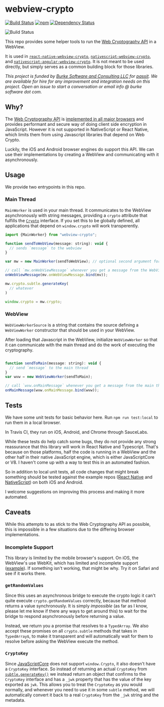 # webview-crypto

[![Build Status](https://travis-ci.org/saulshanabrook/webview-crypto.svg?branch=master)](https://travis-ci.org/saulshanabrook/webview-crypto)
[![npm](https://img.shields.io/npm/v/webview-crypto.svg?maxAge=2592000?style=flat-square)](https://www.npmjs.com/package/webview-crypto)
[![Dependency Status](https://dependencyci.com/github/saulshanabrook/webview-crypto/badge)](https://dependencyci.com/github/saulshanabrook/webview-crypto)

![Build Status](https://saucelabs.com/browser-matrix/sshanabrook.svg)

This repo provides some helper tools to run the [Web Cryptography API](https://developer.mozilla.org/en-US/docs/Web/API/Web_Crypto_API)
in a WebView.

It is used in
[`react-native-webview-crypto`](https://github.com/saulshanabrook/react-native-webview-crypto),
[`nativescript-webview-crypto`](https://github.com/saulshanabrook/nativescript-webview-crypto), and
[`nativescript-angular-webview-crypto`](https://github.com/saulshanabrook/nativescript-angular-webview-crypto). It is not meant to be used directly, but simply serves as a common building
block for those libraries.


*This project is funded by [Burke Software and Consulting LLC](http://burkesoftware.com/) for [passit](http://passit.io/). We are available for hire for any improvement and integration needs on this project. Open an issue to start a conversation or email info @ burke software dot com.*

## Why?

The [Web Cryptography API](https://developer.mozilla.org/en-US/docs/Web/API/Web_Crypto_API)
is [implemented in all major browsers](http://caniuse.com/#feat=cryptography)
and provides performant and secure way of doing client side encryption in
JavaScript. However it is not supported in NativeScript or React Native, which
limits them from using Javascript libraries that depend on Web Crypto.

Luckily, the iOS and Android browser engines do support this API.
We can use their implementations by creating a WebView and communicating
with it asynchronously.

## Usage
We provide two entrypoints in this repo.

### Main Thread

`MainWorker` is used in your main thread. It communicates to the WebView
asynchronously with string messages, providing a `crypto` attribute
that fulfills the [`Crypto`](https://developer.mozilla.org/en-US/docs/Web/API/Crypto)
interface. If you set this to be globally defined, all applications that depend
on `window.crypto` will work transperently.

```javascript
import {MainWorker} from "webview-crypto";

function sendToWebView(message: string): void {
  // sends `message` to the webview
}

var mw = new MainWorker(sendToWebView); // optional second argument for debug on or off

// call `mw.onWebViewMessage` whenever you get a message from the WebView
onWebViewMessage(mv.onWebViewMessage.bind(mv));

mw.crypto.subtle.generateKey(
  // whatever
)

window.crypto = mw.crypto;
```

### WebView

`WebViewWorkerSource` is a string that contains the source defining
a `WebViewWorker` constructor that should be used in your WebView.

After loading that Javascript in the WebView, initialize
`WebViewWorker` so that it can communicate with the main thread and do the
work of executing the cryptography.

```javascript

function sendToMain(message: string): void {
  // send `message` to the main thread
}
var wvw = new WebViewWorker(sendToMain);

// call `wvw.onMainMessage` whenever you get a message from the main thread
onMainMessage(wvw.onMainMessage.bind(wvw));
```

## Tests

We have some unit tests for basic behavior here.
Run `npm run test:local` to run them in a local browser.

In Travis CI, they run on iOS, Android, and Chrome through SauceLabs.

While these tests do help catch some bugs, they do not provide any strong
reassurance that this library will work in React Native and Typescript. That's
because on those platforms, half the code is running in a WebView and the
other half in their native JavaScript engine, which is either JavaScriptCore or
V8. I haven't come up with a way to test this in an automated fashion.

So in addition to local unit tests, all code changes that might break something
should be tested against the example repos ([React Native](https://github.com/saulshanabrook/react-native-webview-crypto-example)
and [NativeScript](https://github.com/saulshanabrook/nativescript-webview-crypto-example))
on both iOS and Android.

I welcome suggestions on improving this process and making it more automated.

## Caveats
While this attempts to as stick to the Web Cryptography API as possible,
this is impossible in a few situations due to the differing browser
implementations.

### Incomplete Support
This library is limited by the mobile browser's support. On iOS, the WebView's
use WebKit, which has limited and incomplete support ([example](https://bugs.webkit.org/show_bug.cgi?id=151308)).
If something isn't working, that might be why. Try it on Safari and see if it
works there.

### `getRandomValues`

Since this uses an asynchronous bridge to execute the crypto logic it
can't quite execute `crypto.getRandomValues` correctly, because that method
returns a value synchronously. It is simply *impossible* (as far as I know,
please let me know if there any ways to get around this) to wait for the
bridge to respond asynchronously before returning a value.

Instead, we return you a promise that resolves to a `TypedArray`.
We also accept these promises on all `crypto.subtle` methods that takes in
`TypedArray`s, to make it transparent and will automatically wait for
them to resolve before asking the WebView execute the method.

### `CryptoKey`
Since [JavaScriptCore](https://facebook.github.io/react-native/docs/javascript-environment.html#javascript-runtime)
does not support `window.Crypto`, it also doesn't have a `CryptoKey` interface.
So instead of returning an actual `CryptoKey` from
[`subtle.generateKey()`](https://developer.mozilla.org/en-US/docs/Web/API/SubtleCrypto/generateKey)
we instead return an object that confirms to the `CryptoKey` interface and has
a `_jwk` property that has the value of the key exported as `jwk`. This allows
you to treat the `CryptoKey` as you would normally, and whenever you need to use
it in some `subtle` method, we will automatically convert it back to a real
`CryptoKey` from the `_jwk` string and the metadata.
